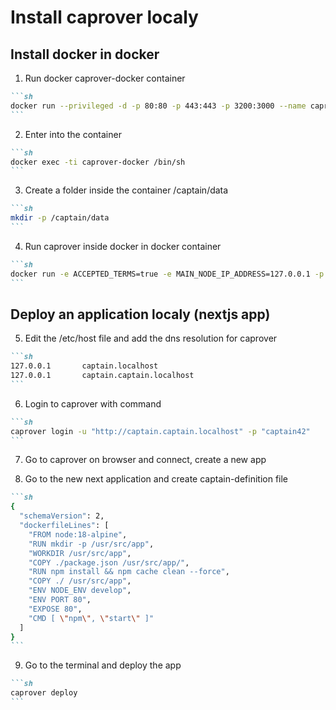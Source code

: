 # Install caprover localy

## Install docker in docker

1. Run docker caprover-docker container

````md
```sh
docker run --privileged -d -p 80:80 -p 443:443 -p 3200:3000 --name caprover-docker docker:dind
```
````

2. Enter into the container

````md
```sh
docker exec -ti caprover-docker /bin/sh
```
````

3. Create a folder inside the container /captain/data

````md
```sh
mkdir -p /captain/data
```
````

4. Run caprover inside docker in docker container

````md
```sh
docker run -e ACCEPTED_TERMS=true -e MAIN_NODE_IP_ADDRESS=127.0.0.1 -p 80:80 -p 443:443 -p 3000:3000 -v /var/run/docker.sock:/var/run/docker.sock -v /captain:/captain caprover/caprover
```
````

## Deploy an application localy (nextjs app)

5. Edit the /etc/host file and add the dns resolution for caprover

````md
```sh
127.0.0.1       captain.localhost
127.0.0.1       captain.captain.localhost
```
````

6. Login to caprover with command

````md
```sh
caprover login -u "http://captain.captain.localhost" -p "captain42"
```
````

7. Go to caprover on browser and connect, create a new app

8. Go to the new next application and create captain-definition file

````md
```sh
{
  "schemaVersion": 2,
  "dockerfileLines": [
    "FROM node:18-alpine",
    "RUN mkdir -p /usr/src/app",
    "WORKDIR /usr/src/app",
    "COPY ./package.json /usr/src/app/",
    "RUN npm install && npm cache clean --force",
    "COPY ./ /usr/src/app",
    "ENV NODE_ENV develop",
    "ENV PORT 80",
    "EXPOSE 80",
    "CMD [ \"npm\", \"start\" ]"
  ]
}
```
````

9. Go to the terminal and deploy the app

````md
```sh
caprover deploy
```
````
